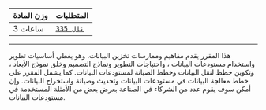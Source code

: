 | وزن المادة | المتطلبات |
|---|---|
| 3 ساعات | [`نال 335`](https://infosystems.blog/plan-study/course/IS-335) |

---

<!-- start -->

هذا المقرر يقدم مفاهيم وممارسات تخزين البيانات. وهو يغطي أساسيات تطوير واستخدام مستودعات البيانات ، واحتياجات التطوير
ونماذج التصميم وخلق نموذج الأبعاد ، وتكوين خطط لنقل البيانات وخطط الصيانة لمستودعات البيانات. كما يشمل المقرر على خطط
معالجة البيانات في مستودعات البيانات وتحديث وصيانة واستخراج البيانات. وإن أمكن سوف يقوم عدد من الشركاء في الصناعة بعرض
بعض من الأمثلة المستخدمة في مستودعات البيانات.
